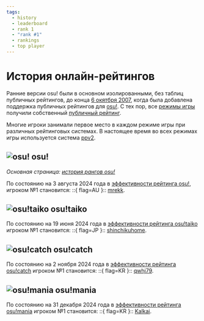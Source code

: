 ```yaml
---
tags:
  - history
  - leaderboard
  - rank 1
  - "rank #1"
  - rankings
  - top player
---
```


# История онлайн-рейтингов

Ранние версии osu! были в основном изолированными, без таблиц публичных рейтингов, до конца [6 окятбря 2007](https://osu.ppy.sh/community/forums/topics/15?n=29), когда была добавлена поддержка публичных рейтингов для [osu!](/wiki/Game_mode/osu!). С тех пор, все [режимы игры](/wiki/Game_mode) получили собственный [публичный рейтинг](https://osu.ppy.sh/rankings/osu/performance).

Многие игроки занимали первое место в каждом режиме игры при различных рейтинговых системах. В настоящее время во всех режимах игры используется система [ppv2](/wiki/Performance_points/ppv2).

## ![][osu!] osu!

*Основная страница: [история рангов osu!](osu!)*

По состоянию на 3 августа 2024 года в [эффективности рейтинга osu!](https://osu.ppy.sh/rankings/osu/performance), игроком №1 становится: ::{ flag=AU }:: [mrekk](https://osu.ppy.sh/users/7562902/osu).

## ![][osu!taiko] osu!taiko

<!-- Добавить страницу истории рейтинга, подобную osu! -->

По состоянию на 19 июня 2024 года в [эффективности рейтинга osu!taiko](https://osu.ppy.sh/rankings/taiko/performance) игроком №1 становится: ::{ flag=JP }:: [shinchikuhome](https://osu.ppy.sh/users/3174184/taiko).

## ![][osu!catch] osu!catch

<!-- TODO: Добавьте страницу истории рейтингов, подобную osu! -->

По состоянию на 2 ноября 2024 года в [эффективности рейтинга osu!catch](https://osu.ppy.sh/rankings/fruits/performance) игроком №1 становится: ::{ flag=KR }:: [qwhj79](https://osu.ppy.sh/users/7547506/fruits).

## ![][osu!mania] osu!mania

<!-- TODO: Добавьте страницу истории рейтингов, подобную osu! -->

По состоянию на 31 декабря 2024 года в [эффективности рейтинга osu!mania](https://osu.ppy.sh/rankings/mania/performance) игроком №1 становится: ::{ flag=KR }:: [Kalkai](https://osu.ppy.sh/users/10790649/mania).

[osu!]: /wiki/shared/mode/osu.png "osu!"
[osu!taiko]: /wiki/shared/mode/taiko.png "osu!taiko"
[osu!catch]: /wiki/shared/mode/catch.png "osu!catch"
[osu!mania]: /wiki/shared/mode/mania.png "osu!mania"
